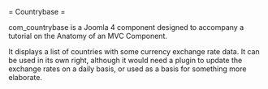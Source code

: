 = Countrybase =

com_countrybase is a Joomla 4 component designed to accompany a tutorial on the Anatomy of an MVC Component. 

It displays a list of countries with some currency exchange rate data. It can be used in its own right, although it would need a plugin to update the exchange rates on a daily basis, or used as a basis for something more elaborate.
